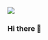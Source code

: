![](https://komarev.com/ghpvc/?username=taolaolatao&color=blueviolet)
### Hi there 👋

<!--
**taolaolatao/taolaolatao** is a ✨ _special_ ✨ repository because its `README.md` (this file) appears on your GitHub profile.
https://github.com/antonkomarev/github-profile-views-counter
Here are some ideas to get you started: &label=PROFILE+VIEWS &style=flat

- 🔭 I’m currently working on ...
- 🌱 I’m currently learning ...
- 👯 I’m looking to collaborate on ...
- 🤔 I’m looking for help with ...
- 💬 Ask me about ...
- 📫 How to reach me: ...
- 😄 Pronouns: ...
- ⚡ Fun fact: ...
-->

